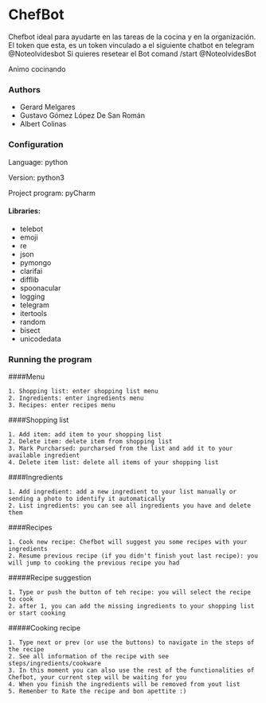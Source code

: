 # ChefBot
Chefbot ideal para ayudarte en las tareas de la cocina y en la organización.
El token que esta, es un token vinculado a el siguiente chatbot en telegram @Noteolvidesbot
Si quieres resetear el Bot comand /start @NoteolvidesBot

Animo cocinando
### Authors
* Gerard Melgares
* Gustavo Gómez López De San Román
* Albert Colinas

### Configuration
Language: python 

Version: python3 

Project program: pyCharm

#### Libraries:
* telebot
* emoji
* re
* json
* pymongo
* clarifai
* difflib
* spoonacular
* logging
* telegram
* itertools
* random
* bisect
* unicodedata
### Running the program
####Menu
```
1. Shopping list: enter shopping list menu
2. Ingredients: enter ingredients menu
3. Recipes: enter recipes menu
```
####Shopping list
```
1. Add item: add item to your shopping list 
2. Delete item: delete item from shopping list
3. Mark Purcharsed: purcharsed from the list and add it to your available ingredient
4. Delete item list: delete all items of your shopping list
```
####Ingredients
```
1. Add ingredient: add a new ingredient to your list manually or sending a photo to identify it automatically
2. List ingredients: you can see all ingredients you have and delete them
```
####Recipes
```
1. Cook new recipe: Chefbot will suggest you some recipes with your ingredients
2. Resume previous recipe (if you didn't finish yout last recipe): you will jump to cooking the previous recipe you had
```
#####Recipe suggestion
```
1. Type or push the button of teh recipe: you will select the recipe to cook
2. after 1, you can add the missing ingredients to your shopping list or start cooking
```
#####Cooking recipe
```
1. Type next or prev (or use the buttons) to navigate in the steps of the recipe 
2. See all information of the recipe with see steps/ingredients/cookware
3. In this moment you can also use the rest of the functionalities of Chefbot, your current step will be waiting for you
4. When you finish the ingredients will be removed from yout list
5. Remenber to Rate the recipe and bon apettite :)
```

